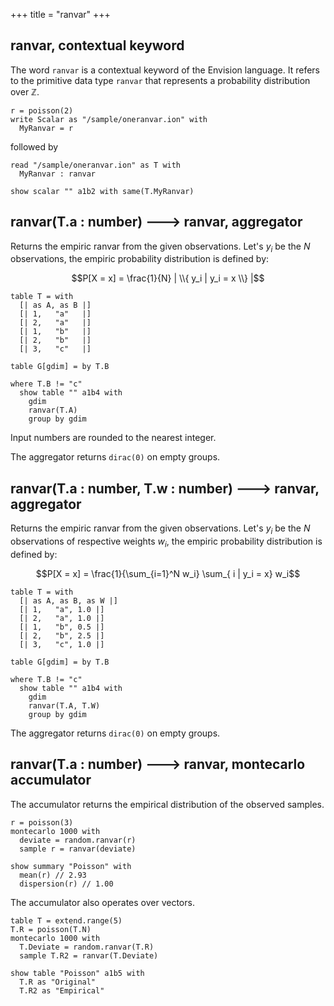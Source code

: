 +++
title = "ranvar"
+++

## ranvar, contextual keyword

The word `ranvar` is a contextual keyword of the Envision language. It refers to the primitive data type `ranvar` that represents a probability distribution over $\mathbb{Z}$.

```envision
r = poisson(2)
write Scalar as "/sample/oneranvar.ion" with
  MyRanvar = r
```

followed by

```envision
read "/sample/oneranvar.ion" as T with
  MyRanvar : ranvar

show scalar "" a1b2 with same(T.MyRanvar)
```

## ranvar(T.a : number) 🡒 ranvar, aggregator

Returns the empiric ranvar from the given observations. Let's $y_i$ be the $N$ observations, the empiric probability distribution is defined by:

$$P[X = x] = \frac{1}{N} | \\{ y_i |  y_i = x \\} |$$

```envision
table T = with
  [| as A, as B |]
  [| 1,   "a"   |]
  [| 2,   "a"   |]
  [| 1,   "b"   |]
  [| 2,   "b"   |]
  [| 3,   "c"   |]

table G[gdim] = by T.B

where T.B != "c"
  show table "" a1b4 with
    gdim
    ranvar(T.A)
    group by gdim
```

Input numbers are rounded to the nearest integer.

The aggregator returns `dirac(0)` on empty groups.

## ranvar(T.a : number, T.w : number) 🡒 ranvar, aggregator

<!-- zero weights should become acceptable 
https://lokad.atlassian.net/browse/LK-6747 -->

Returns the empiric ranvar from the given observations. Let's $y_i$ be the $N$ observations of respective weights $w_i$, the empiric probability distribution is defined by:

$$P[X = x] = \frac{1}{\sum_{i=1}^N w_i} \sum_{ i | y_i = x} w_i$$

```envision
table T = with
  [| as A, as B, as W |]
  [| 1,   "a", 1.0 |]
  [| 2,   "a", 1.0 |]
  [| 1,   "b", 0.5 |]
  [| 2,   "b", 2.5 |]
  [| 3,   "c", 1.0 |]

table G[gdim] = by T.B

where T.B != "c"
  show table "" a1b4 with
    gdim
    ranvar(T.A, T.W)
    group by gdim
```

The aggregator returns `dirac(0)` on empty groups.

## ranvar(T.a : number) 🡒 ranvar, montecarlo accumulator

The accumulator returns the empirical distribution of the observed samples.

```envision
r = poisson(3)
montecarlo 1000 with
  deviate = random.ranvar(r)
  sample r = ranvar(deviate)

show summary "Poisson" with 
  mean(r) // 2.93
  dispersion(r) // 1.00
```

The accumulator also operates over vectors.

```envision
table T = extend.range(5)
T.R = poisson(T.N)
montecarlo 1000 with
  T.Deviate = random.ranvar(T.R)
  sample T.R2 = ranvar(T.Deviate)

show table "Poisson" a1b5 with 
  T.R as "Original"
  T.R2 as "Empirical"
```
